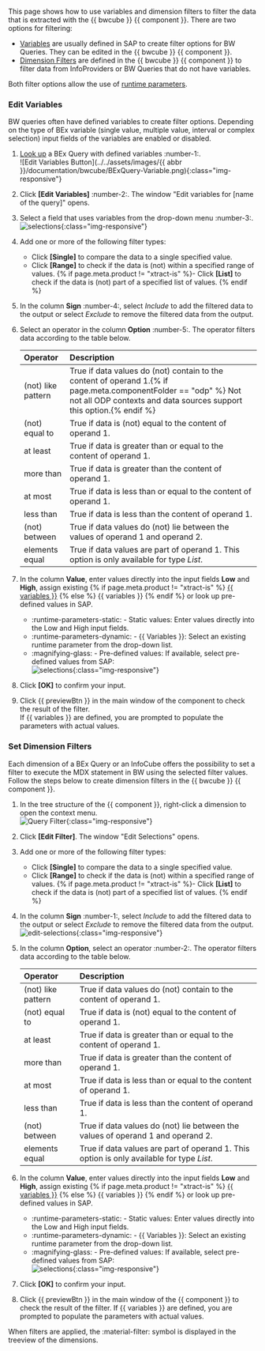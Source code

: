 

This page shows how to use variables and dimension filters to filter the data that is extracted with the {{ bwcube }} {{ component }}.
There are two options for filtering:
- [Variables](#edit-variables) are usually defined in SAP to create filter options for BW Queries. They can be edited in the {{ bwcube }} {{ component }}.
- [Dimension Filters](#set-dimension-filters) are defined in the {{ bwcube }} {{ component }} to filter data from InfoProviders or BW Queries that do not have variables.

Both filter options allow the use of [runtime parameters](edit-runtime-parameters.md).

### Edit Variables

BW queries often have defined variables to create filter options. 
Depending on the type of BEx variable (single value, multiple value, interval or complex selection) input fields of the variables are enabled or disabled.

1. [Look up](index.md/#look-up-a-bw-cube-or-query) a BEx Query with defined variables :number-1:.<br> 
![Edit Variables Button](../../assets/images/{{ abbr }}/documentation/bwcube/BExQuery-Variable.png){:class="img-responsive"}
2. Click **[Edit Variables]** :number-2:. The window "Edit variables for [name of the query]" opens.
3. Select a field that uses variables from the drop-down menu :number-3:.<br>
![selections](../../assets/images/documentation/components/bwcube/selections-cube.png){:class="img-responsive"}
4. Add one or more of the following filter types:<br>
	- Click **[Single]** to compare the data to a single specified value.<br>
	- Click **[Range]** to check if the data is (not) within a specified range of values.
	{% if page.meta.product != "xtract-is" %}- Click **[List]** to check if the data is (not) part of a specified list of values. {% endif %}
3. In the column **Sign** :number-4:, select *Include* to add the filtered data to the output or select *Exclude* to remove the filtered data from the output.<br>
4. Select an operator in the column **Option** :number-5:. The operator filters data according to the table below.

	| Operator |  Description    |  
	|:---------|:-------------|
	|(not) like pattern |  True if data values do (not) contain to the content of operand 1.{% if page.meta.componentFolder == "odp" %} Not not all ODP contexts and data sources support this option.{% endif %} |
	|(not) equal to |  True if data is (not) equal to the content of operand 1.|
	|at least |  True if data is greater than or equal to the content of operand 1.|
	|more than |  True if data is greater than the content of operand 1.|
	|at most | True if data is less than or equal to the content of operand 1.|
	|less than | True if data is less than the content of operand 1.|
	|(not) between | True if data values do (not) lie between the values of operand 1 and operand 2. |
	| elements equal | True if data values are part of operand 1. This option is only available for type *List*. |
	
5. In the column **Value**, enter values directly into the input fields **Low** and **High**, assign existing {% if page.meta.product != "xtract-is" %} [{{ variables }}](edit-runtime-parameters.md) {% else %} {{ variables }} {% endif %} or look up pre-defined values in SAP.
	- :runtime-parameters-static: - Static values: Enter values directly into the Low and High input fields. 
	- :runtime-parameters-dynamic: - {{ Variables }}: Select an existing runtime parameter from the drop-down list.
	- :magnifying-glass: - Pre-defined values: If available, select pre-defined values from SAP:<br>
	![selections](../../assets/images/documentation/components/bwcube/query-var.png){:class="img-responsive"}
6. Click **[OK]** to confirm your input.
7. Click {{ previewBtn }} in the main window of the component to check the result of the filter. <br>
If {{ variables }} are defined, you are prompted to populate the parameters with actual values.


### Set Dimension Filters 

Each dimension of a BEx Query or an InfoCube offers the possibility to set a filter to execute the MDX statement in BW using the selected filter values.
Follow the steps below to create dimension filters in the {{ bwcube }} {{ component }}.

1. In the tree structure of the {{ component }}, right-click a dimension to open the context menu.<br>
![Query Filter](../../assets/images/documentation/components/bwcube/cube-query-filter.png){:class="img-responsive"}
2. Click **[Edit Filter]**. The window "Edit Selections" opens. 
3. Add one or more of the following filter types:<br>
	- Click **[Single]** to compare the data to a single specified value.<br>
	- Click **[Range]** to check if the data is (not) within a specified range of values.
	{% if page.meta.product != "xtract-is" %}- Click **[List]** to check if the data is (not) part of a specified list of values. {% endif %}
4. In the column **Sign** :number-1:, select *Include* to add the filtered data to the output or select *Exclude* to remove the filtered data from the output.<br>
![edit-selections](../../assets/images/documentation/components/edit-selections.png){:class="img-responsive"}
5. In the column **Option**, select an operator :number-2:. The operator filters data according to the table below.
	
	| Operator |  Description    |  
	|:---------|:-------------|
	|(not) like pattern |  True if data values do (not) contain to the content of operand 1. |
	|(not) equal to |  True if data is (not) equal to the content of operand 1.|
	|at least |  True if data is greater than or equal to the content of operand 1.|
	|more than |  True if data is greater than the content of operand 1.|
	|at most | True if data is less than or equal to the content of operand 1.|
	|less than | True if data is less than the content of operand 1.|
	|(not) between | True if data values do (not) lie between the values of operand 1 and operand 2. |
	| elements equal | True if data values are part of operand 1. This option is only available for type *List*. |
	
5. In the column **Value**, enter values directly into the input fields **Low** and **High**, assign existing {% if page.meta.product != "xtract-is" %} [{{ variables }}](edit-runtime-parameters.md) {% else %} {{ variables }} {% endif %} or look up pre-defined values in SAP.
	- :runtime-parameters-static: - Static values: Enter values directly into the Low and High input fields. 
	- :runtime-parameters-dynamic: - {{ Variables }}: Select an existing runtime parameter from the drop-down list.
	- :magnifying-glass: - Pre-defined values: If available, select pre-defined values from SAP:<br>
	![selections](../../assets/images/documentation/components/bwcube/query-var.png){:class="img-responsive"}
6. Click **[OK]** to confirm your input. 
7. Click {{ previewBtn }} in the main window of the {{ component }} to check the result of the filter.
If {{ variables }} are defined, you are prompted to populate the parameters with actual values.

When filters are applied, the :material-filter: symbol is displayed in the treeview of the dimensions.
